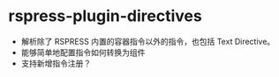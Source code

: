 # rspress-plugin-directives

- 解析除了 RSPRESS 内置的容器指令以外的指令，也包括 Text Directive。
- 能够简单地配置指令如何转换为组件
- 支持新增指令注册？
